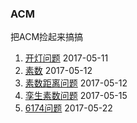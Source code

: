 ### ACM

把ACM捡起来搞搞

1. [开灯问题](https://github.com/Smiler94/acm/tree/master/lamp) 2017-05-11
2. [素数](https://github.com/Smiler94/acm/tree/master/prime) 2017-05-12
3. [素数距离问题](https://github.com/Smiler94/acm/tree/master/prime_distance) 2017-05-12
3. [孪生素数问题](https://github.com/Smiler94/acm/tree/master/twin_prime) 2017-05-15
4. [6174问题](https://github.com/Smiler94/acm/tree/master/6174) 2017-05-22
